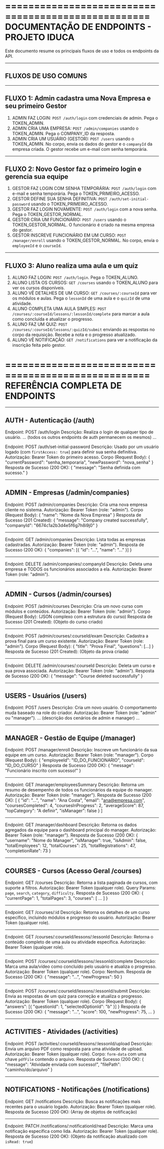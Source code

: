 ===================================================
    DOCUMENTAÇÃO DE ENDPOINTS - PROJETO IDUCA
===================================================

Este documento resume os principais fluxos de uso e todos os endpoints da API.

---------------------------------
 FLUXOS DE USO COMUNS
---------------------------------

---
FLUXO 1: Admin cadastra uma Nova Empresa e seu primeiro Gestor
---
1.  ADMIN FAZ LOGIN: `POST /auth/login` com credenciais de admin. Pega o TOKEN_ADMIN.
2.  ADMIN CRIA UMA EMPRESA: `POST /admin/companies` usando o TOKEN_ADMIN. Pega o COMPANY_ID da resposta.
3.  ADMIN CRIA UM USUÁRIO (GESTOR): `POST /users` usando o TOKEN_ADMIN. No corpo, envia os dados do gestor e o `companyId` da empresa criada. O gestor recebe um e-mail com senha temporária.

---
FLUXO 2: Novo Gestor faz o primeiro login e gerencia sua equipe
---
1.  GESTOR FAZ LOGIN COM SENHA TEMPORÁRIA: `POST /auth/login` com e-mail e senha temporária. Pega o TOKEN_PRIMEIRO_ACESSO.
2.  GESTOR DEFINE SUA SENHA DEFINITIVA: `POST /auth/set-initial-password` usando o TOKEN_PRIMEIRO_ACESSO.
3.  GESTOR FAZ LOGIN NOVAMENTE: `POST /auth/login` com a nova senha. Pega o TOKEN_GESTOR_NORMAL.
4.  GESTOR CRIA UM FUNCIONÁRIO: `POST /users` usando o TOKEN_GESTOR_NORMAL. O funcionário é criado na mesma empresa do gestor.
5.  GESTOR INSCREVE FUNCIONÁRIO EM UM CURSO: `POST /manager/enroll` usando o TOKEN_GESTOR_NORMAL. No corpo, envia o `employeeId` e o `courseId`.

---
FLUXO 3: Aluno realiza uma aula e um quiz
---
1.  ALUNO FAZ LOGIN: `POST /auth/login`. Pega o TOKEN_ALUNO.
2.  ALUNO LISTA OS CURSOS: `GET /courses` usando o TOKEN_ALUNO para ver os cursos disponíveis.
3.  ALUNO VÊ DETALHES DE UM CURSO: `GET /courses/:courseId` para ver os módulos e aulas. Pega o `lessonId` de uma aula e o `quizId` de uma atividade.
4.  ALUNO COMPLETA UMA AULA SIMPLES: `POST /courses/:courseId/lessons/:lessonId/complete` para marcar a aula como concluída e atualizar o progresso.
5.  ALUNO FAZ UM QUIZ: `POST /courses/:courseId/lessons/:quizId/submit` enviando as respostas no corpo da requisição. Recebe a nota e o progresso atualizado.
6.  ALUNO VÊ NOTIFICAÇÃO: `GET /notifications` para ver a notificação da inscrição feita pelo gestor.


===================================================
    REFERÊNCIA COMPLETA DE ENDPOINTS
===================================================

---------------------------------
 AUTH - Autenticação (/auth)
---------------------------------

Endpoint: POST /auth/login
Descrição: Realiza o login de qualquer tipo de usuário.
... (todos os outros endpoints de auth permanecem os mesmos) ...

Endpoint: POST /auth/set-initial-password
Descrição: Usado por um usuário logado (com `firstAccess: true`) para definir sua senha definitiva.
Autorização: Bearer Token do primeiro acesso.
Corpo (Request Body): { "currentPassword": "senha_temporaria", "newPassword": "nova_senha" }
Resposta de Sucesso (200 OK): { "message": "Senha definida com sucesso." }

----------------------------------------
 ADMIN - Empresas (/admin/companies)
----------------------------------------

Endpoint: POST /admin/companies
Descrição: Cria uma nova empresa cliente no sistema.
Autorização: Bearer Token (role: "admin").
Corpo (Request Body): { "name": "Nome da Nova Empresa" }
Resposta de Sucesso (201 Created): { "message": "Company created successfully", "companyId": "6674c1a2b3d4e5f6g7h8i9j0" }

---

Endpoint: GET /admin/companies
Descrição: Lista todas as empresas cadastradas.
Autorização: Bearer Token (role: "admin").
Resposta de Sucesso (200 OK): { "companies": [{ "id": "...", "name": "..." }] }

---

Endpoint: DELETE /admin/companies/:companyId
Descrição: Deleta uma empresa e TODOS os funcionários associados a ela.
Autorização: Bearer Token (role: "admin").

-------------------------------------
 ADMIN - Cursos (/admin/courses)
-------------------------------------

Endpoint: POST /admin/courses
Descrição: Cria um novo curso com módulos e conteúdos.
Autorização: Bearer Token (role: "admin").
Corpo (Request Body): (JSON complexo com a estrutura do curso)
Resposta de Sucesso (201 Created): (Objeto do curso criado)

---

Endpoint: POST /admin/courses/:courseId/exam
Descrição: Cadastra a prova final para um curso existente.
Autorização: Bearer Token (role: "admin").
Corpo (Request Body): { "title": "Prova Final", "questions": [...] }
Resposta de Sucesso (201 Created): (Objeto da prova criada)

---

Endpoint: DELETE /admin/courses/:courseId
Descrição: Deleta um curso e sua prova associada.
Autorização: Bearer Token (role: "admin").
Resposta de Sucesso (200 OK): { "message": "Course deleted successfully" }

---------------------------------
 USERS - Usuários (/users)
---------------------------------

Endpoint: POST /users
Descrição: Cria um novo usuário. O comportamento muda baseado na role do criador.
Autorização: Bearer Token (role: "admin" ou "manager").
... (descrição dos cenários de admin e manager) ...

-----------------------------------------
 MANAGER - Gestão de Equipe (/manager)
-----------------------------------------

Endpoint: POST /manager/enroll
Descrição: Inscreve um funcionário da sua equipe em um curso.
Autorização: Bearer Token (role: "manager").
Corpo (Request Body): { "employeeId": "ID_DO_FUNCIONARIO", "courseId": "ID_DO_CURSO" }
Resposta de Sucesso (200 OK): { "message": "Funcionário inscrito com sucesso!" }

---

Endpoint: GET /manager/employeesSummary
Descrição: Retorna um resumo de desempenho de todos os funcionários da equipe do manager.
Autorização: Bearer Token (role: "manager").
Resposta de Sucesso (200 OK):
[
  {
    "id": "...",
    "name": "Ana Costa",
    "email": "ana@empresa.com",
    "coursesCompleted": 4,
    "coursesInProgress": 2,
    "averageScore": 87,
    "topCategory": "A definir",
    "isManager": false
  }
]

---

Endpoint: GET /manager/dashboard
Descrição: Retorna os dados agregados da equipe para o dashboard principal do manager.
Autorização: Bearer Token (role: "manager").
Resposta de Sucesso (200 OK):
{
  "username": "Nome do Manager",
  "isManager": true,
  "isAdmin": false,
  "totalEmployees": 12,
  "totalCourses": 25,
  "totalRegistrations": 47,
  "completionRate": 73
}

---------------------------------------
 COURSES - Cursos (Acesso Geral /courses)
---------------------------------------

Endpoint: GET /courses
Descrição: Retorna a lista paginada de cursos, com suporte a filtros.
Autorização: Bearer Token (qualquer role).
Query Params: `page`, `search`, `category`, `difficulty`.
Resposta de Sucesso (200 OK):
{
  "currentPage": 1,
  "totalPages": 3,
  "courses": [ ... ]
}

---

Endpoint: GET /courses/:id
Descrição: Retorna os detalhes de um curso específico, incluindo módulos e progresso do usuário.
Autorização: Bearer Token (qualquer role).

---

Endpoint: GET /courses/:courseId/lessons/:lessonId
Descrição: Retorna o conteúdo completo de uma aula ou atividade específica.
Autorização: Bearer Token (qualquer role).

---

Endpoint: POST /courses/:courseId/lessons/:lessonId/complete
Descrição: Marca uma aula/vídeo como concluído pelo usuário e atualiza o progresso.
Autorização: Bearer Token (qualquer role).
Corpo: Nenhum.
Resposta de Sucesso (200 OK): { "message": "...", "newProgress": 50 }

---

Endpoint: POST /courses/:courseId/lessons/:lessonId/submit
Descrição: Envia as respostas de um quiz para correção e atualiza o progresso.
Autorização: Bearer Token (qualquer role).
Corpo (Request Body): { "answers": [{ "questionId": 1, "selectedOptionId": "b" }] }
Resposta de Sucesso (200 OK): { "message": "...", "score": 100, "newProgress": 75, ... }

---------------------------------------------
 ACTIVITIES - Atividades (/activities)
---------------------------------------------

Endpoint: POST /activities/:courseId/lessons/:lessonId/upload
Descrição: Envia um arquivo PDF como resposta para uma atividade de upload.
Autorização: Bearer Token (qualquer role).
Corpo: `form-data` com uma chave `pdfFile` contendo o arquivo.
Resposta de Sucesso (200 OK): { "message": "Atividade enviada com sucesso!", "filePath": "caminho/do/arquivo" }

------------------------------------------------
 NOTIFICATIONS - Notificações (/notifications)
------------------------------------------------

Endpoint: GET /notifications
Descrição: Busca as notificações mais recentes para o usuário logado.
Autorização: Bearer Token (qualquer role).
Resposta de Sucesso (200 OK): (Array de objetos de notificação)

---

Endpoint: PATCH /notifications/:notificationId/read
Descrição: Marca uma notificação específica como lida.
Autorização: Bearer Token (qualquer role).
Resposta de Sucesso (200 OK): (Objeto da notificação atualizado com `isRead: true`)